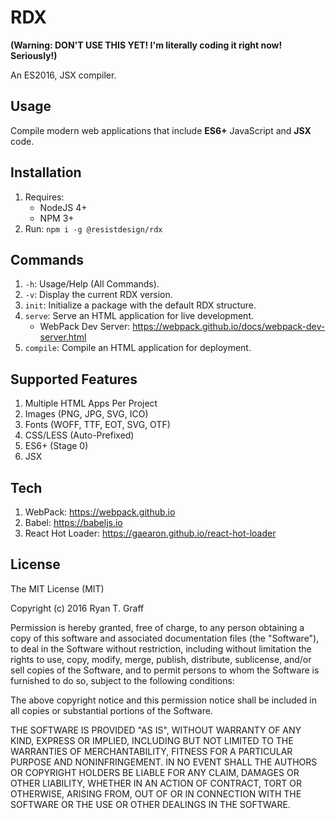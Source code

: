 # RDX
**(Warning: DON'T USE THIS YET! I'm literally coding it right now! Seriously!)**

An ES2016, JSX compiler.

## Usage

Compile modern web applications that include **ES6+** JavaScript and **JSX** code.

## Installation

1. Requires:
    - NodeJS 4+
    - NPM 3+
1. Run: `npm i -g @resistdesign/rdx`

## Commands

1. `-h`: Usage/Help (All Commands).
1. `-v`: Display the current RDX version.
1. `init`: Initialize a package with the default RDX structure.
1. `serve`: Serve an HTML application for live development.
    - WebPack Dev Server: https://webpack.github.io/docs/webpack-dev-server.html
1. `compile`: Compile an HTML application for deployment.

## Supported Features

1. Multiple HTML Apps Per Project
1. Images (PNG, JPG, SVG, ICO)
1. Fonts (WOFF, TTF, EOT, SVG, OTF)
1. CSS/LESS (Auto-Prefixed)
1. ES6+ (Stage 0)
1. JSX

## Tech

1. WebPack: https://webpack.github.io
1. Babel: https://babeljs.io
1. React Hot Loader: https://gaearon.github.io/react-hot-loader

## License

The MIT License (MIT)

Copyright (c) 2016 Ryan T. Graff

Permission is hereby granted, free of charge, to any person obtaining a copy
of this software and associated documentation files (the "Software"), to deal
in the Software without restriction, including without limitation the rights
to use, copy, modify, merge, publish, distribute, sublicense, and/or sell
copies of the Software, and to permit persons to whom the Software is
furnished to do so, subject to the following conditions:

The above copyright notice and this permission notice shall be included in all
copies or substantial portions of the Software.

THE SOFTWARE IS PROVIDED "AS IS", WITHOUT WARRANTY OF ANY KIND, EXPRESS OR
IMPLIED, INCLUDING BUT NOT LIMITED TO THE WARRANTIES OF MERCHANTABILITY,
FITNESS FOR A PARTICULAR PURPOSE AND NONINFRINGEMENT. IN NO EVENT SHALL THE
AUTHORS OR COPYRIGHT HOLDERS BE LIABLE FOR ANY CLAIM, DAMAGES OR OTHER
LIABILITY, WHETHER IN AN ACTION OF CONTRACT, TORT OR OTHERWISE, ARISING FROM,
OUT OF OR IN CONNECTION WITH THE SOFTWARE OR THE USE OR OTHER DEALINGS IN THE
SOFTWARE.
